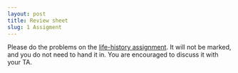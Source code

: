 ```yaml
---
layout: post
title: Review sheet
slug: 1 Assigment
---
```


Please do the problems on the [life-history assignment](/materials/life_history.asn.pdf). It will not be marked, and you do not need to hand it in. You are encouraged to discuss it with your TA.
